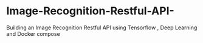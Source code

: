 # Image-Recognition-Restful-API-
Building an Image Recognition Restful API using Tensorflow , Deep Learning and Docker compose
